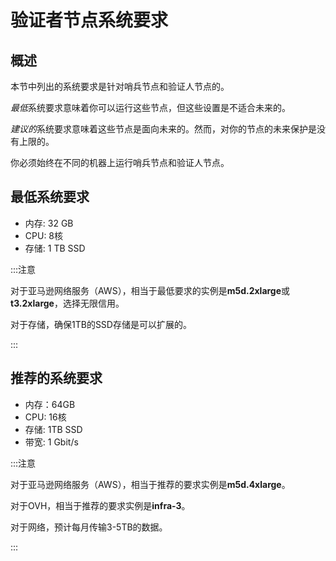 # 验证者节点系统要求

## 概述

本节中列出的系统要求是针对哨兵节点和验证人节点的。

*最低*系统要求意味着你可以运行这些节点，但这些设置是不适合未来的。

*建议的*系统要求意味着这些节点是面向未来的。然而，对你的节点的未来保护是没有上限的。

你必须始终在不同的机器上运行哨兵节点和验证人节点。

## 最低系统要求

* 内存: 32 GB
* CPU: 8核
* 存储: 1 TB SSD

:::注意

对于亚马逊网络服务（AWS），相当于最低要求的实例是**m5d.2xlarge**或**t3.2xlarge**，选择无限信用。

对于存储，确保1TB的SSD存储是可以扩展的。

:::

## 推荐的系统要求

* 内存：64GB
* CPU: 16核
* 存储: 1TB SSD
* 带宽: 1 Gbit/s

:::注意

对于亚马逊网络服务（AWS），相当于推荐的要求实例是**m5d.4xlarge**。

对于OVH，相当于推荐的要求实例是**infra-3**。

对于网络，预计每月传输3-5TB的数据。

:::